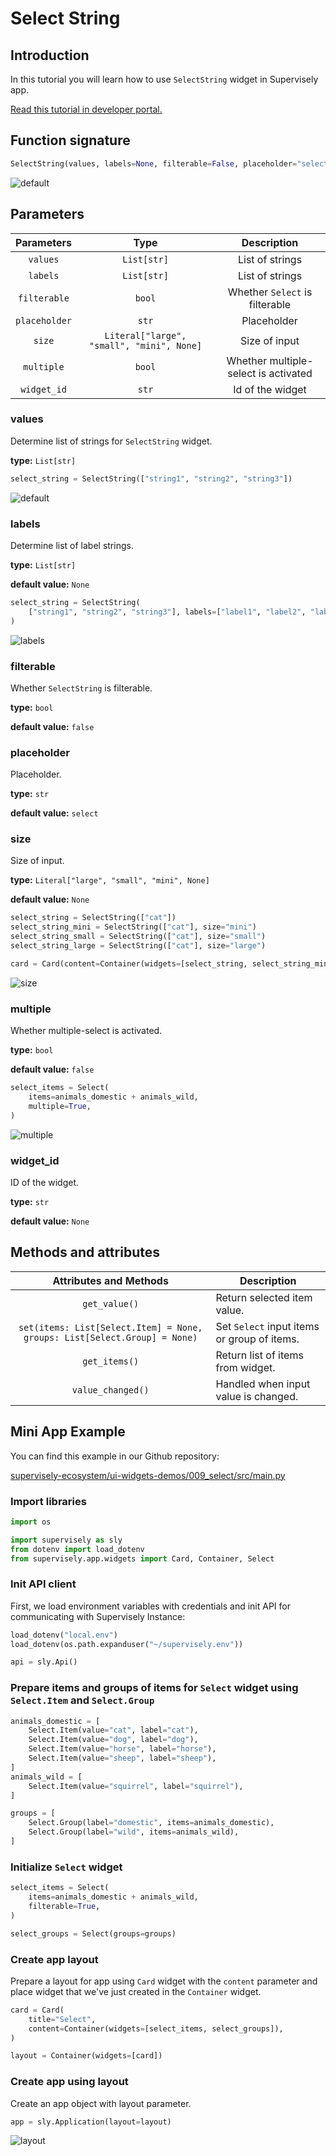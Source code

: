 # Select String

## Introduction

In this tutorial you will learn how to use `SelectString` widget in Supervisely app.

[Read this tutorial in developer portal.](https://developer.supervise.ly/app-development/apps-with-gui/selectstring)

## Function signature

```python
SelectString(values, labels=None, filterable=False, placeholder="select", size=None, multiple=False, widget_id=None)
```

![default](https://user-images.githubusercontent.com/120389559/217835655-5a888104-dd74-4dc9-b68f-88ab956898f3.png)

## Parameters

|  Parameters   |                   Type                    |             Description              |
| :-----------: | :---------------------------------------: | :----------------------------------: |
|   `values`    |                `List[str]`                |           List of strings            |
|   `labels`    |                `List[str]`                |           List of strings            |
| `filterable`  |                  `bool`                   |    Whether `Select` is filterable    |
| `placeholder` |                   `str`                   |             Placeholder              |
|    `size`     | `Literal["large", "small", "mini", None]` |            Size of input             |
|  `multiple`   |                  `bool`                   | Whether multiple-select is activated |
|  `widget_id`  |                   `str`                   |           Id of the widget           |

### values

Determine list of strings for `SelectString` widget.

**type:** `List[str]`

```python
select_string = SelectString(["string1", "string2", "string3"])
```

![default](https://user-images.githubusercontent.com/120389559/217835655-5a888104-dd74-4dc9-b68f-88ab956898f3.png)

### labels

Determine list of label strings.

**type:** `List[str]`

**default value:** `None`

```python
select_string = SelectString(
    ["string1", "string2", "string3"], labels=["label1", "label2", "label3"]
)
```

![labels](https://user-images.githubusercontent.com/120389559/222191338-6db067c2-0a79-4c9f-b3e5-fa9136b33b0d.gif)

### filterable

Whether `SelectString` is filterable.

**type:** `bool`

**default value:** `false`

### placeholder

Placeholder.

**type:** `str`

**default value:** `select`

### size

Size of input.

**type:** `Literal["large", "small", "mini", None]`

**default value:** `None`

```python
select_string = SelectString(["cat"])
select_string_mini = SelectString(["cat"], size="mini")
select_string_small = SelectString(["cat"], size="small")
select_string_large = SelectString(["cat"], size="large")

card = Card(content=Container(widgets=[select_string, select_string_mini, select_string_small, select_string_large]))
```

![size](https://user-images.githubusercontent.com/120389559/222192756-5d997539-615a-441f-b854-3155b0a8320c.png)

### multiple

Whether multiple-select is activated.

**type:** `bool`

**default value:** `false`

```python
select_items = Select(
    items=animals_domestic + animals_wild,
    multiple=True,
)
```

![multiple](https://user-images.githubusercontent.com/120389559/218096915-b300c3d6-7a17-4cca-befe-36a2ee4828de.gif)

### widget_id

ID of the widget.

**type:** `str`

**default value:** `None`

## Methods and attributes

|                          Attributes and Methods                           | Description                                 |
| :-----------------------------------------------------------------------: | ------------------------------------------- |
|                               `get_value()`                               | Return selected item value.                 |
| `set(items: List[Select.Item] = None, groups: List[Select.Group] = None)` | Set `Select` input items or group of items. |
|                               `get_items()`                               | Return list of items from widget.           |
|                             `value_changed()`                             | Handled when input value is changed.        |

## Mini App Example

You can find this example in our Github repository:

[supervisely-ecosystem/ui-widgets-demos/009_select/src/main.py](https://github.com/supervisely-ecosystem/ui-widgets-demos/blob/master/009_select/src/main.py)

### Import libraries

```python
import os

import supervisely as sly
from dotenv import load_dotenv
from supervisely.app.widgets import Card, Container, Select
```

### Init API client

First, we load environment variables with credentials and init API for communicating with Supervisely Instance:

```python
load_dotenv("local.env")
load_dotenv(os.path.expanduser("~/supervisely.env"))

api = sly.Api()
```

### Prepare items and groups of items for `Select` widget using `Select.Item` and `Select.Group`

```python
animals_domestic = [
    Select.Item(value="cat", label="cat"),
    Select.Item(value="dog", label="dog"),
    Select.Item(value="horse", label="horse"),
    Select.Item(value="sheep", label="sheep"),
]
animals_wild = [
    Select.Item(value="squirrel", label="squirrel"),
]
```

```python
groups = [
    Select.Group(label="domestic", items=animals_domestic),
    Select.Group(label="wild", items=animals_wild),
]
```

### Initialize `Select` widget

```python
select_items = Select(
    items=animals_domestic + animals_wild,
    filterable=True,
)
```

```python
select_groups = Select(groups=groups)
```

### Create app layout

Prepare a layout for app using `Card` widget with the `content` parameter and place widget that we've just created in the `Container` widget.

```python
card = Card(
    title="Select",
    content=Container(widgets=[select_items, select_groups]),
)

layout = Container(widgets=[card])
```

### Create app using layout

Create an app object with layout parameter.

```python
app = sly.Application(layout=layout)
```

![layout](https://user-images.githubusercontent.com/120389559/218097482-c5d94009-036c-43dd-85c4-f8f6c413f984.gif)
